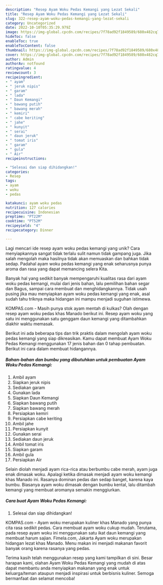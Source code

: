 ```yaml
---
description: "Resep Ayam Woku Pedas Kemangi yang Lezat Sekali"
title: "Resep Ayam Woku Pedas Kemangi yang Lezat Sekali"
slug: 322-resep-ayam-woku-pedas-kemangi-yang-lezat-sekali
category: Uncategorized
date: 2022-10-10T05:35:29.979Z
image: https://img-global.cpcdn.com/recipes/7f78ad92f1849589/680x482cq70/ayam-woku-pedas-kemangi-foto-resep-utama.jpg
hideToc: false
enableToc: true
enableTocContent: false
thumbnail: https://img-global.cpcdn.com/recipes/7f78ad92f1849589/680x482cq70/ayam-woku-pedas-kemangi-foto-resep-utama.jpg
cover: https://img-global.cpcdn.com/recipes/7f78ad92f1849589/680x482cq70/ayam-woku-pedas-kemangi-foto-resep-utama.jpg
author: Admin
authorAv: notfound
ratingvalue: 4
reviewcount: 3
recipeingredient:
- " ayam"
- " jeruk nipis"
- " garam"
- " lada"
- " Daun Kemangi"
- " bawang putih"
- " bawang merah"
- " kemiri"
- " cabe keriting"
- " jahe"
- " kunyit"
- " serai"
- " daun jeruk"
- " tomat iris"
- " garam"
- " gula"
- " Air"
recipeinstructions:

- "Selesai dan siap dihidangkan!"
categories:
- Resep
tags:
- ayam
- woku
- pedas

katakunci: ayam woku pedas 
nutrition: 127 calories
recipecuisine: Indonesian
preptime: "PT22M"
cooktime: "PT52M"
recipeyield: "4"
recipecategory: Dinner

---
```





Lagi mencari ide resep ayam woku pedas kemangi yang unik? Cara menyiapkannya sangat tidak terlalu sulit namun tidak gampang juga. Jika salah mengolah maka hasilnya tidak akan memuaskan dan bahkan tidak sedap. Padahal ayam woku pedas kemangi yang enak seharusnya punya aroma dan rasa yang dapat memancing selera Kita.





Banyak hal yang sedikit banyak mempengaruhi kualitas rasa dari ayam woku pedas kemangi, mulai dari jenis bahan, lalu pemilihan bahan segar dan Bagus, sampai cara membuat dan menghidangkannya. Tidak usah pusing jika mau menyiapkan ayam woku pedas kemangi yang enak,      asal sudah tahu triknya maka hidangan ini mampu menjadi suguhan istimewa.














KOMPAS.com - Masih punya stok ayam mentah di kulkas? Olah dengan resep ayam woku pedas khas Manado berikut ini. Resep ayam woku yang satu ini menggunakan satu genggam daun kemangi yang ditambahkan diakhir waktu memasak.






Berikut ini ada beberapa tips dan trik praktis dalam mengolah ayam woku pedas kemangi yang siap dikreasikan. Kamu dapat membuat Ayam Woku Pedas Kemangi menggunakan 17 jenis bahan dan 0 tahap pembuatan. Berikut ini cara dalam membuat hidangannya.

<!--inarticleads1-->

##### Bahan-bahan dan bumbu yang dibutuhkan untuk pembuatan Ayam Woku Pedas Kemangi:

1. Ambil  ayam
1. Siapkan  jeruk nipis
1. Sediakan  garam
1. Gunakan  lada
1. Siapkan  Daun Kemangi
1. Siapkan  bawang putih
1. Siapkan  bawang merah
1. Persiapkan  kemiri
1. Persiapkan  cabe keriting
1. Ambil  jahe
1. Persiapkan  kunyit
1. Gunakan  serai
1. Sediakan  daun jeruk
1. Ambil  tomat iris
1. Siapkan  garam
1. Ambil  gula
1. Persiapkan  Air


Selain diolah menjadi ayam rica-rica atau berbumbu cabe merah, ayam juga enak dimasak woku. Apalagi ketika dimasak menjadi ayam woku kemangi khas Manado ini. Rasanya dominan pedas dan sedap banget, karena kaya bumbu. Biasanya ayam woku dimasak dengan bumbu kental, lalu ditambah kemangi yang membuat aromanya semakin menggiurkan. 

<!--inarticleads2-->

##### Cara buat Ayam Woku Pedas Kemangi:


1. Selesai dan siap dihidangkan!

KOMPAS.com - Ayam woku merupakan kuliner khas Manado yang punya cita rasa sedikit pedas. Cara membuat ayam woku cukup mudah. Terutama, pada resep ayam woku ini menggunakan satu ikat daun kemangi yang membuat harum sajian. Fimela.com, Jakarta Ayam woku merupakan hidangan lezat khas Manado. Menu makan ini menjadi makanan favorit banyak orang karena rasanya yang pedas. 

Terima kasih telah menggunakan resep yang kami tampilkan di sini. Besar harapan kami, olahan Ayam Woku Pedas Kemangi yang mudah di atas dapat membantu anda menyiapkan makanan yang enak untuk keluarga/teman ataupun menjadi inspirasi untuk berbisnis kuliner. Semoga bermanfaat dan selamat mencoba!
